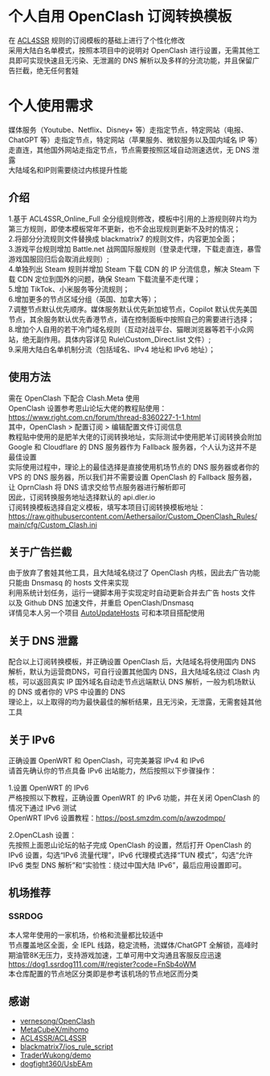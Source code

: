 # 个人自用 OpenClash 订阅转换模板
在 [ACL4SSR](https://github.com/ACL4SSR/ACL4SSR) 规则的订阅模板的基础上进行了个性化修改  
采用大陆白名单模式，按照本项目中的说明对 OpenClash 进行设置，无需其他工具即可实现快速且无污染、无泄漏的 DNS 解析以及多样的分流功能，并且保留广告拦截，绝无任何套娃  

# 个人使用需求  
媒体服务（Youtube、Netflix、Disney+ 等）走指定节点，特定网站（电报、ChatGPT 等）走指定节点，特定网站（苹果服务、微软服务以及国内域名 IP 等）走直连，其他国外网站走指定节点，节点需要按照区域自动测速选优，无 DNS 泄露   
大陆域名和IP则需要绕过内核提升性能

## 介绍  
1.基于 ACL4SSR_Online_Full 全分组规则修改，模板中引用的上游规则碎片均为第三方规则，即使本模板常年不更新，也不会出现规则更新不及时的情况；  
2.将部分分流规则文件替换成 blackmatrix7 的规则文件，内容更加全面；  
3.游戏平台规则增加 Battle.net 战网国际服规则（登录走代理，下载走直连，暴雪游戏国服回归后会取消此规则）;  
4.单独列出 Steam 规则并增加 Steam 下载 CDN 的 IP 分流信息，解决 Steam 下载 CDN 定位到国外的问题，确保 Steam 下载流量不走代理；     
5.增加 TikTok、小米服务等分流规则；  
6.增加更多的节点区域分组（英国、加拿大等）；  
7.调整节点默认优先顺序。媒体服务默认优先新加坡节点，Copilot 默认优先美国节点，其余服务默认优先香港节点，请在控制面板中按照自己的需要进行选择；  
8.增加个人自用的若干冷门域名规则（互动对战平台、猫眼浏览器等若干小众网站，绝无副作用。具体内容详见 Rule\Custom_Direct.list 文件）;  
9.采用大陆白名单机制分流（包括域名、IPv4 地址和 IPv6 地址）；   

## 使用方法  
需在 OpenClash 下配合 Clash.Meta 使用  
OpenClash 设置参考恩山论坛大佬的教程贴使用：https://www.right.com.cn/forum/thread-8360227-1-1.html  
其中，OpenClash > 配置订阅 > 编辑配置文件订阅信息  
教程贴中使用的是肥羊大佬的订阅转换地址，实际测试中使用肥羊订阅转换会附加 Google 和 Cloudflare 的 DNS 服务器作为 Fallback 服务器，个人认为这并不是最佳设置  
实际使用过程中，理论上的最佳选择是直接使用机场节点的 DNS 服务器或者你的 VPS 的 DNS 服务器，所以我们并不需要设置 OpenClash 的 Fallback 服务器，让 OprnClash 将 DNS 请求交给节点服务器进行解析即可  
因此，订阅转换服务地址选择默认的 api.dler.io  
订阅转换模板选择自定义模板，填写本项目订阅转换模板地址：  
https://raw.githubusercontent.com/Aethersailor/Custom_OpenClash_Rules/main/cfg/Custom_Clash.ini  

## 关于广告拦截  
由于放弃了套娃其他工具，且大陆域名绕过了 OpenClash 内核，因此去广告功能只能由 Dnsmasq 的 hosts 文件来实现  
利用系统计划任务，运行一键脚本用于实现定时自动更新合并去广告 hosts 文件以及 Github DNS 加速文件，并重启 OpenClash/Dnsmasq  
详情见本人另一个项目 [AutoUpdateHosts](https://github.com/Aethersailor/OpenWrt-AutoUpdateHosts) 可和本项目搭配使用  

## 关于 DNS 泄露  
配合以上订阅转换模板，并正确设置 OpenClash 后，大陆域名将使用国内 DNS 解析，默认为运营商DNS，可自行设置其他国内 DNS，且大陆域名绕过 Clash 内核，可以返回真实 IP 
国外域名自动走节点远端默认 DNS 解析，一般为机场默认的 DNS 或者你的 VPS 中设置的 DNS  
理论上，以上取得的均为最快最佳的解析结果，且无污染，无泄露，无需套娃其他工具    

## 关于 IPv6  
正确设置 OpenWRT 和 OpenClash，可完美兼容 IPv4 和 IPv6  
请首先确认你的节点具备 IPv6 出站能力，然后按照以下步骤操作：  

1.设置 OpenWRT 的 IPv6  
严格按照以下教程，正确设置 OpenWRT 的 IPv6 功能，并在关闭 OpenClash 的情况下通过 IPv6 测试  
OpenWRT IPv6 设置教程：https://post.smzdm.com/p/awzodmpp/  

2.OpenCLash 设置：  
先按照上面恩山论坛的帖子完成 OpenClash 的设置，然后打开 OpenClash 的 IPv6 设置，勾选“IPv6 流量代理”，IPv6 代理模式选择“TUN 模式”，勾选“允许 IPv6 类型 DNS 解析”和“实验性：绕过中国大陆 IPv6”，最后应用设置即可。

## 机场推荐 
### SSRDOG  
本人常年使用的一家机场，价格和流量都比较适中  
节点覆盖地区全面，全 IEPL 线路，稳定流畅，流媒体/ChatGPT 全解锁，高峰时期油管8K无压力，支持游戏加速，工单可用中文沟通且客服反应迅速  
https://dog1.ssrdog111.com/#/register?code=FnSb4oWM  
本仓库配置的节点地区分类即是参考该机场的节点地区而分类  

## 感谢  
- [vernesong/OpenClash](https://github.com/vernesong/OpenClash)
- [MetaCubeX/mihomo](https://github.com/MetaCubeX/mihomo)
- [ACL4SSR/ACL4SSR](https://github.com/ACL4SSR/ACL4SSR)
- [blackmatrix7/ios_rule_script](https://github.com/blackmatrix7/ios_rule_script)
- [TraderWukong/demo](https://github.com/TraderWukong/demo)
- [dogfight360/UsbEAm](https://github.com/dogfight360/UsbEAm)
